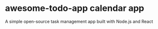 # awesome-todo-app calendar app 
A simple open-source task management app built with Node.js and React 
